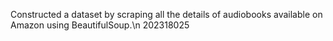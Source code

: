 Constructed a dataset by scraping all the details of audiobooks available on Amazon using BeautifulSoup.\n 
202318025
